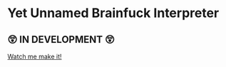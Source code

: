 # Yet Unnamed Brainfuck Interpreter
## 😲 IN DEVELOPMENT 😲
[Watch me make it!](https://youtube.com/DingDongDirt/live)
